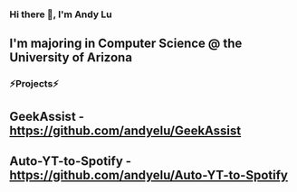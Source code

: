 ### Hi there 👋, I'm Andy Lu

## I'm majoring in Computer Science @ the University of Arizona


### ⚡Projects⚡

## GeekAssist - https://github.com/andyelu/GeekAssist
## Auto-YT-to-Spotify - https://github.com/andyelu/Auto-YT-to-Spotify

<!--
**andyelu/andyelu** is a ✨ _special_ ✨ repository because its `README.md` (this file) appears on your GitHub profile.

Here are some ideas to get you started:

- 🔭 I’m currently working on ...
- 🌱 I’m currently learning ...
- 👯 I’m looking to collaborate on ...
- 🤔 I’m looking for help with ...
- 💬 Ask me about ...
- 📫 How to reach me: ...
- 😄 Pronouns: ...
- ⚡ Fun fact: ...
-->
